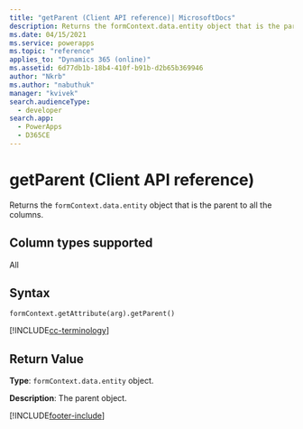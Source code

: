 ```yaml
---
title: "getParent (Client API reference)| MicrosoftDocs"
description: Returns the formContext.data.entity object that is the parent to all the columns.
ms.date: 04/15/2021
ms.service: powerapps
ms.topic: "reference"
applies_to: "Dynamics 365 (online)"
ms.assetid: 6d77db1b-18b4-410f-b91b-d2b65b369946
author: "Nkrb"
ms.author: "nabuthuk"
manager: "kvivek"
search.audienceType: 
  - developer
search.app: 
  - PowerApps
  - D365CE
---
```

# getParent (Client API reference)

Returns the `formContext.data.entity` object that is the parent to all the columns. 

## Column types supported

All

## Syntax

`formContext.getAttribute(arg).getParent()`

[!INCLUDE[cc-terminology](../../../../data-platform/includes/cc-terminology.md)]

## Return Value

**Type**: `formContext.data.entity` object. 

**Description**: The parent object.



[!INCLUDE[footer-include](../../../../../includes/footer-banner.md)]